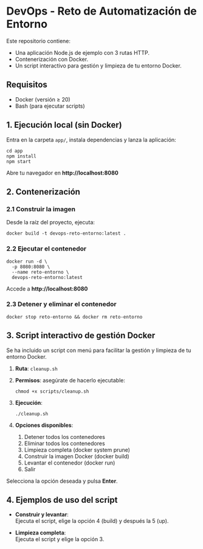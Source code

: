 # DevOps - Reto de Automatización de Entorno

Este repositorio contiene:  
- Una aplicación Node.js de ejemplo con 3 rutas HTTP.  
- Contenerización con Docker.  
- Un script interactivo para gestión y limpieza de tu entorno Docker.


## Requisitos

- Docker (versión ≥ 20)  
- Bash (para ejecutar scripts)

## 1. Ejecución local (sin Docker)

Entra en la carpeta `app/`, instala dependencias y lanza la aplicación:

    cd app
    npm install
    npm start

Abre tu navegador en **http://localhost:8080**

## 2. Contenerización

### 2.1 Construir la imagen

Desde la raíz del proyecto, ejecuta:

    docker build -t devops-reto-entorno:latest .

### 2.2 Ejecutar el contenedor

    docker run -d \
      -p 8080:8080 \
      --name reto-entorno \
      devops-reto-entorno:latest

Accede a **http://localhost:8080**

### 2.3 Detener y eliminar el contenedor

    docker stop reto-entorno && docker rm reto-entorno

## 3. Script interactivo de gestión Docker

Se ha incluido un script con menú para facilitar la gestión y limpieza de tu entorno Docker.  

1. **Ruta**: `cleanup.sh`  
2. **Permisos**: asegúrate de hacerlo ejecutable:

       chmod +x scripts/cleanup.sh

3. **Ejecución**:

       ./cleanup.sh

4. **Opciones disponibles**:

   1) Detener todos los contenedores  
   2) Eliminar todos los contenedores  
   3) Limpieza completa (docker system prune)  
   4) Construir la imagen Docker (docker build)  
   5) Levantar el contenedor (docker run)  
   0) Salir

Selecciona la opción deseada y pulsa **Enter**.

## 4. Ejemplos de uso del script

- **Construir y levantar**:  
  Ejecuta el script, elige la opción 4 (build) y después la 5 (up).

- **Limpieza completa**:  
  Ejecuta el script y elige la opción 3.
 
